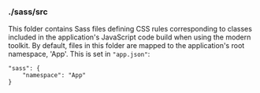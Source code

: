 ### ./sass/src

This folder contains Sass files defining CSS rules corresponding to classes
included in the application's JavaScript code build when using the modern toolkit.
By default, files in this folder are mapped to the application's root namespace, 'App'.
This is set in `"app.json"`:

    "sass": {
        "namespace": "App"
    }